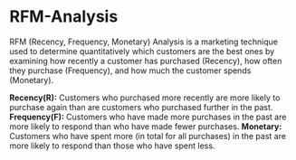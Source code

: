 # RFM-Analysis

RFM (Recency, Frequency, Monetary) Analysis is a marketing technique used to determine quantitatively which customers are the best ones by examining how recently a customer has purchased (Recency), how often they purchase (Frequency), and how much the customer spends (Monetary).

**Recency(R):** Customers who purchased more recently are more likely to purchase again than are customers who purchased further in the past.
**Frequency(F):** Customers who have made more purchases in the past are more likely to respond than who have made fewer purchases.
**Monetary:** Customers who have spent more (in total for all purchases) in the past are more likely to respond than those who have spent less.
